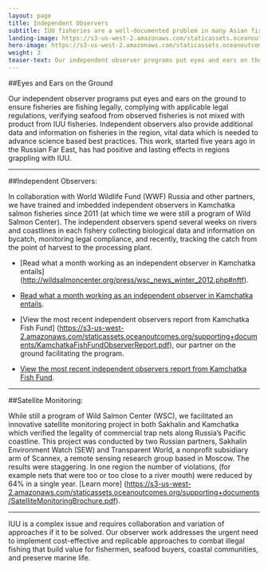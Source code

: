 ```yaml
---
layout: page 
title: Independent Observers
subtitle: IUU fisheries are a well-documented problem in many Asian fisheries, that’s where our observer work comes in.
landing-image: https://s3-us-west-2.amazonaws.com/staticassets.oceanoutcomes.org/rollover+images/observersrollover.jpg
hero-image: https://s3-us-west-2.amazonaws.com/staticassets.oceanoutcomes.org/hero+photos/observershero.jpg
weight: 3
teaser-text: Our independent observer programs put eyes and ears on the ground to ensure fisheries are fishing legally, complying with applicable legal regulations, verifying seafood from observed fisheries is not mixed with product from IUU fisheries. Independent observers also provide additional data and information on fisheries in the region, vital data which is needed to advance science-based best practices. 
---
```

##Eyes and Ears on the Ground

Our independent observer programs put eyes and ears on the ground to ensure fisheries are fishing legally, complying with applicable legal regulations, verifying seafood from observed fisheries is not mixed with product from IUU fisheries. Independent observers also provide additional data and information on fisheries in the region, vital data which is needed to advance science based best practices. This work, started five years ago in the Russian Far East, has had positive and lasting effects in regions grappling with IUU.

---
##Independent Observers:

In collaboration with World Wildlife Fund (WWF) Russia and other partners, we have trained and imbedded independent observers in Kamchatka salmon fisheries since 2011 (at which time we were still a program of Wild Salmon Center). The independent observers spend several weeks on rivers and coastlines in each fishery collecting biological data and information on bycatch, monitoring legal compliance, and recently, tracking the catch from the point of harvest to the processing plant.

* [Read what a month working as an independent observer in Kamchatka entails] (http://wildsalmoncenter.org/press/wsc_news_winter_2012.php#nftf).

* <a href="http://wildsalmoncenter.org/press/wsc_news_winter_2012.php#nftf" target="_blank">Read what a month working as an independent observer in Kamchatka entails</a>.

* [View the most recent independent observers report from Kamchatka Fish Fund] (https://s3-us-west-2.amazonaws.com/staticassets.oceanoutcomes.org/supporting+documents/KamchatkaFishFundObserverReport.pdf), our partner on the ground facilitating the program.
* <a href="https://s3-us-west-2.amazonaws.com/staticassets.oceanoutcomes.org/supporting+documents/KamchatkaFishFundObserverReport.pdf" target="_blank">View the most recent independent observers report from Kamchatka Fish Fund</a>.

---
##Satellite Monitoring:

While still a program of Wild Salmon Center (WSC), we facilitated an innovative satellite monitoring project in both Sakhalin and Kamchatka which verified the legality of commercial trap nets along Russia’s Pacific coastline. This project was conducted by two Russian partners, Sakhalin Environment Watch (SEW) and Transparent World, a nonprofit subsidiary arm of Scannex, a remote sensing research group based in Moscow. The results were staggering. In one region the number of violations, (for example nets that were too or too close to a river mouth) were reduced by 64% in a single year. [Learn more] (https://s3-us-west-2.amazonaws.com/staticassets.oceanoutcomes.org/supporting+documents/SatelliteMonitoringBrochure.pdf).

---
IUU is a complex issue and requires collaboration and variation of approaches if it to be solved. Our observer work addresses the urgent need to implement cost-effective and replicable approaches to combat illegal fishing that build value for fishermen, seafood buyers, coastal communities, and preserve marine life.
